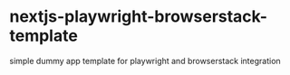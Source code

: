 # nextjs-playwright-browserstack-template
simple dummy app template for playwright and browserstack integration
